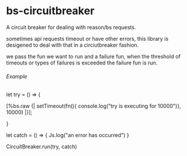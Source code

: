 # bs-circuitbreaker

A circuit breaker for dealing with reason/bs requests.

sometimes api requests timeout or have other errors, this library is desigened to deal with that in a circiutbreaker fashion.

we pass the fun we want to run and a failure fun, when the threshold of timeouts or types of failures is exceeded the failure fun is run.

###### Example
let try = () => {

 [%bs.raw {| setTimeout(fn(){ console.log("try is executing for 10000")}, 10000) |}];
 
}

let catch = () => {
Js.log("an error has occurred")
}

CircuitBreaker.run(try, catch)
